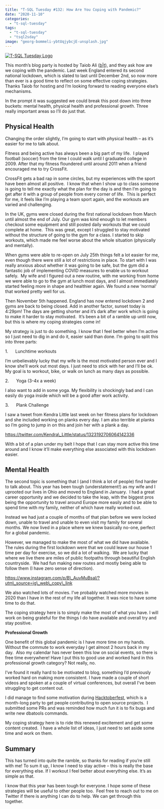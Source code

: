 ```yaml
---
title: "T-SQL Tuesday #132: How Are You Coping with Pandemic?"
date: "2020-11-10"
categories:
  - "t-sql-tuesday"
tags:
  - "t-sql-tuesday"
  - "tsql2sday"
image: "georg-bommeli-ybtUqjybcjE-unsplash.jpg"
---
```


[![T-SQL Tuesday Logo](tsqltues.png)](https://sqlworldwide.com/t-sql-tuesday-132-how-are-you-coping-with-pandemic/)

This month’s blog party is hosted by Taiob Ali ([b](https://sqlworldwide.com/)|[t](https://twitter.com/SqlWorldWide)), and they ask how are we coping with the pandemic. Last week England entered its second national lockdown, which is slated to last until December 2nd, so now more than ever is a good time to reflect on some effective coping strategies.  Thanks Taiob for hosting and I’m looking forward to reading everyone else’s mechanisms.

In the prompt it was suggested we could break this post down into three buckets: mental health, physical health and professional growth. Three really important areas so I’ll do just that.

## **Physical Health**

Changing the order slightly, I’m going to start with physical health – as it’s easier for me to talk about. 

Fitness and being active has always been a big part of my life.  I played football (soccer) from the time I could walk until I graduated college in 2009. After that my fitness floundered until around 2011 when a friend encouraged me to try CrossFit. 

CrossFit gets a bad rap in some circles, but my experiences with the sport have been almost all positive.  I know that when I show up to class someone is going to tell me exactly what the plan for the day is and then I’m going to get after it with a group of people from every corner of life.  This is perfect for me, it feels like I’m playing a team sport again, and the workouts are varied and challenging.

In the UK, gyms were closed during the first national lockdown from March until almost the end of July. Our gym was kind enough to let members checkout some equipment and still posted daily workouts that we could complete at home.  This was great, except I struggled to stay motivated without the structure of going to the gym for a class. I started to skip workouts, which made me feel worse about the whole situation (physically and mentally).

When gyms were able to re-open on July 25th things felt a lot easier for me, even though there were still a lot of restrictions in place. To start with I was really anxious about whether it was going to be safe, but the gym did a fantastic job of implementing COVID measures to enable us to workout safely.  My wife and I figured out a new routine, with me working from home we were able to go to the gym at lunch most days, and I almost immediately started feeling more in shape and healthier again. We found a new ‘normal’ that worked pretty well for us.

Then November 5th happened. England has now entered lockdown 2 and gyms are back to being closed. Add in another factor, sunset today is 4:29pm! The days are getting shorter and it’s dark after work which is going to make it harder to stay motivated.  It’s been a bit of a ramble up until now, but this is where my coping strategies come in!

My strategy is just to do something. I know that I feel better when I’m active so I just need to dig in and do it, easier said than done. I’m going to split this into three parts:

1.      Lunchtime workouts

I’m unbelievably lucky that my wife is the most motivated person ever and I know she’ll work out most days. I just need to stick with her and I’ll be ok. My goal is to workout, bike, or walk on lunch as many days as possible.

2.      Yoga (3-4x a week)

I also want to add in some yoga. My flexibility is shockingly bad and I can easily do yoga inside which will be a good after work activity.

3.      Plank Challenge

I saw a tweet from Kendra Little last week on her fitness plans for lockdown and she included working on planks every day. I am also terrible at planks so I’m going to jump in on this and join her with a plank a day.

https://twitter.com/Kendra\_Little/status/1323192706064142336

With a bit of a plan under my belt I hope that I can stay more active this time around and I know it’ll make everything else associated with this lockdown easier.

## **Mental Health**

The second topic is something that I (and I think a lot of people) find harder to talk about. This year has been tough (understatement!) as my wife and I uprooted our lives in Ohio and moved to England in January.  I had a great career opportunity and we decided to take the leap, with the biggest pros being the opportunity to travel around Europe more easily and to be able to spend time with my family, neither of which have really worked out.

Instead we had just a couple of months of that plan before we were locked down, unable to travel and unable to even visit my family for several months. We now lived in a place where we knew basically no-one, perfect for a global pandemic.

However, we managed to make the most of what we did have available.  The rules during the first lockdown were that we could leave our house 1 time per day for exercise, so we did a lot of walking.  We are lucky that where we live there are miles of public footpaths through beautiful English countryside.  We had fun making new routes and mostly being able to follow them (I have zero sense of direction).

https://www.instagram.com/p/B\_AuvMuBsal/?utm\_source=ig\_web\_copy\_link

We also watched lots of movies. I’ve probably watched more movies in 2020 than I have in the rest of my life all together. It was nice to have some time to do that.

The coping strategy here is to simply make the most of what you have. I will work on being grateful for the things I do have available and overall try and stay positive.

**Professional Growth**

One benefit of this global pandemic is I have more time on my hands. Without the commute to work everyday I get almost 2 hours back in my day.  Also my calendar has never been this low on social events, so there is free time everywhere! Have I put this to good use and worked hard in this professional growth category? Not really, no. 

I’ve found it really hard to be motivated to blog, something I’d previously worked hard on making more consistent. I have made a couple of short videos and spoken at a couple of virtual conferences, but overall I’ve been struggling to get content out.

I did manage to find some motivation during [Hacktoberfest](https://hacktoberfest.digitalocean.com/), which is a month-long party to get people contributing to open source projects.  I submitted some PRs and was reminded how much fun it is to fix bugs and write new dbatools commands.

My coping strategy here is to ride this renewed excitement and get some content created.  I have a whole list of ideas, I just need to set aside some time and work on them. 

## **Summary**

This has turned into quite the ramble, so thanks for reading if you’re still with me! To sum it up, I know I need to stay active – this is really the base for everything else. If I workout I feel better about everything else. It’s as simple as that.

I know that this year has been tough for everyone. I hope some of these strategies will be useful to other people too.  Feel free to reach out to me on Twitter if there is anything I can do to help. We can get through this together.
